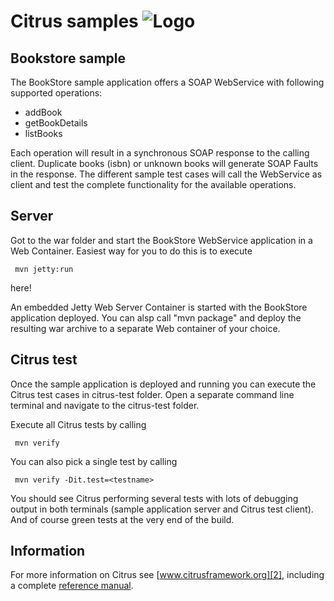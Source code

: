 Citrus samples ![Logo][1]
==============

Bookstore sample
---------

The BookStore sample application offers a SOAP WebService with following supported
operations:

* addBook
* getBookDetails
* listBooks

Each operation will result in a synchronous SOAP response to the calling client. Duplicate
books (isbn) or unknown books will generate SOAP Faults in the response. The different sample
test cases will call the WebService as client and test the complete functionality for the
available operations.

Server
---------

Got to the war folder and start the BookStore WebService application in a Web Container. Easiest
way for you to do this is to execute

     mvn jetty:run

here!

An embedded Jetty Web Server Container is started with the BookStore application deployed. You can
alsp call "mvn package" and deploy the resulting war archive to a separate Web container of your choice.
  
Citrus test
---------

Once the sample application is deployed and running you can execute the Citrus test cases in citrus-test folder.
Open a separate command line terminal and navigate to the citrus-test folder.

Execute all Citrus tests by calling

     mvn verify

You can also pick a single test by calling

     mvn verify -Dit.test=<testname>

You should see Citrus performing several tests with lots of debugging output in both terminals (sample application server
and Citrus test client). And of course green tests at the very end of the build.
  
Information
---------

For more information on Citrus see [www.citrusframework.org][2], including
a complete [reference manual][3].

 [1]: https://www.citrusframework.org/img/brand-logo.png "Citrus"
 [2]: https://www.citrusframework.org
 [3]: https://www.citrusframework.org/reference/html/
